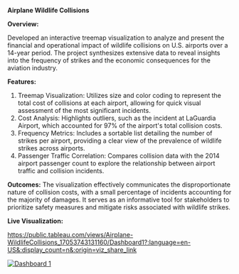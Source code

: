 **Airplane Wildlife Collisions**

**Overview:**

Developed an interactive treemap visualization to analyze and present the financial and operational impact of wildlife collisions on U.S. airports over a 14-year period. The project synthesizes extensive data to reveal insights into the frequency of strikes and the economic consequences for the aviation industry.

**Features:**

1. Treemap Visualization: Utilizes size and color coding to represent the total cost of collisions at each airport, allowing for quick visual assessment of the most significant incidents.
2. Cost Analysis: Highlights outliers, such as the incident at LaGuardia Airport, which accounted for 97% of the airport's total collision costs.
3. Frequency Metrics: Includes a sortable list detailing the number of strikes per airport, providing a clear view of the prevalence of wildlife strikes across airports.
4. Passenger Traffic Correlation: Compares collision data with the 2014 airport passenger count to explore the relationship between airport traffic and collision incidents.

**Outcomes:**
The visualization effectively communicates the disproportionate nature of collision costs, with a small percentage of incidents accounting for the majority of damages. It serves as an informative tool for stakeholders to prioritize safety measures and mitigate risks associated with wildlife strikes.

**Live Visualization:**

https://public.tableau.com/views/Airplane-WildlifeCollisions_17053743131160/Dashboard1?:language=en-US&:display_count=n&:origin=viz_share_link


<div class='tableauPlaceholder' id='viz1706047783485' style='position: relative'><noscript><a href='#'><img alt='Dashboard 1 ' src='https:&#47;&#47;public.tableau.com&#47;static&#47;images&#47;Ai&#47;Airplane-WildlifeCollisions_17053743131160&#47;Dashboard1&#47;1_rss.png' style='border: none' /></a></noscript><object class='tableauViz'  style='display:none;'><param name='host_url' value='https%3A%2F%2Fpublic.tableau.com%2F' /> <param name='embed_code_version' value='3' /> <param name='site_root' value='' /><param name='name' value='Airplane-WildlifeCollisions_17053743131160&#47;Dashboard1' /><param name='tabs' value='no' /><param name='toolbar' value='yes' /><param name='static_image' value='https:&#47;&#47;public.tableau.com&#47;static&#47;images&#47;Ai&#47;Airplane-WildlifeCollisions_17053743131160&#47;Dashboard1&#47;1.png' /> <param name='animate_transition' value='yes' /><param name='display_static_image' value='yes' /><param name='display_spinner' value='yes' /><param name='display_overlay' value='yes' /><param name='display_count' value='yes' /><param name='language' value='en-US' /></object></div>                <script type='text/javascript'>                    var divElement = document.getElementById('viz1706047783485');                    var vizElement = divElement.getElementsByTagName('object')[0];                    if ( divElement.offsetWidth > 800 ) { vizElement.style.width='1000px';vizElement.style.height='827px';} else if ( divElement.offsetWidth > 500 ) { vizElement.style.width='1000px';vizElement.style.height='827px';} else { vizElement.style.width='100%';vizElement.style.height='1227px';}                     var scriptElement = document.createElement('script');                    scriptElement.src = 'https://public.tableau.com/javascripts/api/viz_v1.js';                    vizElement.parentNode.insertBefore(scriptElement, vizElement);                </script>
